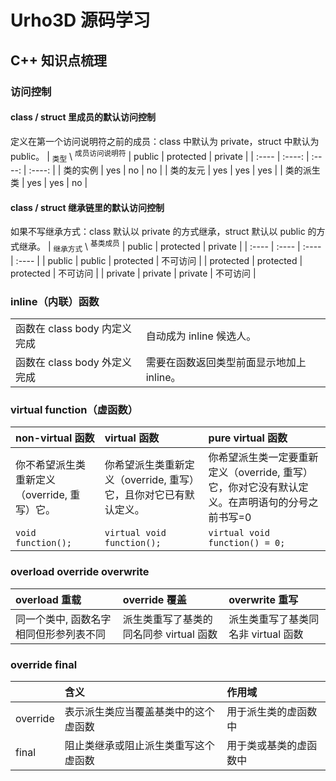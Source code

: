 # Urho3D 源码学习

## C++ 知识点梳理

### 访问控制
#### class / struct 里成员的默认访问控制
定义在第一个访问说明符之前的成员：class 中默认为 private，struct 中默认为 public。
| <sub>类型</sub> \ <sup>成员访问说明符</sup> | public | protected | private |
| :---- | :----: | :----: | :----: |
| 类的实例 | yes  | no | no |
| 类的友元 | yes | yes | yes |
| 类的派生类 | yes | yes | no |

#### class / struct 继承链里的默认访问控制
如果不写继承方式：class 默认以 private 的方式继承，struct 默认以 public 的方式继承。
| <sub>继承方式</sub> \ <sup>基类成员</sup> | public | protected | private |
| :---- | :---- | :---- | :---- |
| public | public  | protected | 不可访问 |
| protected | protected | protected | 不可访问 |
| private | private | private | 不可访问 |

### inline（内联）函数
| | |
| :---- | :---- |
| 函数在 class body 内定义完成 | 自动成为 inline 候选人。 |
| 函数在 class body 外定义完成 | 需要在函数返回类型前面显示地加上 inline。 |

### virtual function（虚函数）
| non-virtual 函数 | virtual 函数 | pure virtual 函数 |
| :-----| :---- | :---- |
| 你不希望派生类重新定义（override, 重写）它。 | 你希望派生类重新定义（override, 重写）它，且你对它已有默认定义。 | 你希望派生类一定要重新定义（override, 重写）它，你对它没有默认定义。在声明语句的分号之前书写=0 |
| `void function();` | `virtual void function();` | `virtual void function() = 0;` |

### overload override overwrite
| overload 重载 | override 覆盖 | overwrite 重写 |
| :---- | :---- | :---- |
| 同一个类中, 函数名字相同但形参列表不同 | 派生类重写了基类的同名同参 virtual 函数 | 派生类重写了基类同名非 virtual 函数 |

### override final
| | 含义 | 作用域 |
| :---- | :---- | :---- |
| override | 表示派生类应当覆盖基类中的这个虚函数 | 用于派生类的虚函数中 |
| final | 阻止类继承或阻止派生类重写这个虚函数 | 用于类或基类的虚函数中 |

